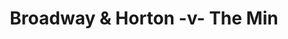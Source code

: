 ---
year: "1991"
serialNumber: "0135" 
game: "Broadway & Horton"
title: "Broadway & Horton -v- The Min"
gameLocation: "Horton Cross"
gameDate: "1991"
result: ""
resultType: ""
type: "game"
---